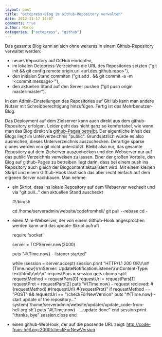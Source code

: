 ```yaml
---
layout: post
title: "Octopress-Blog im Github-Repository verwalten"
date: 2012-11-17 14:07
comments: true
author: Marco
categories: ["octopress", "github"]
---
```

Das gesamte Blog kann an sich ohne weiteres in einem Github-Repository verwaltet werden:

  *   neues Repository auf GitHub einrichten,
  *   im lokalen Octopress-Verzeichnis die URL des Repositories setzten ("git init && git config remote.origin.url <url.des.github.repo>"),
  *   den initialen Stand commiten ("git add . && git commit -a -m '<commit.message>'"),
  *   den aktuellen Stand auf den Server pushen ("git push origin master:master").

In den Admin-Einstellungen des Repositories auf GitHub kann man andere Nutzer mit Schreibberechtigung hinzufügen. Fertig ist das Mehrbenutzer-Blog.

Das Deployment auf dem Zielserver kann auch direkt aus dem github-Repository erfolgen. Leider geht das nicht ganz so komfortabel, wie wenn man das Blog direkt via <a href="http://octopress.org/docs/deploying/github/">github-Pages betreibt</a>. Der eigentliche Inhalt des Blogs liegt im Unterverzeichnis "public". Grundsätzlich würde es also ausreichen, dieses Unterverzeichnis auszuchecken. Derartige sparse clones werden von git nicht unterstützt. Bleibt also nur, das gesamte Repository auf dem Zielserver auszuchecken und den Webserver nur auf das public Verzeichnis verweisen zu lassen. Einer der großen Vorteile, den Blog auf github-Pages zu betreiben liegt darin, dass bei einem push ins Repository auch gleich der Blogcontent aktualisiert wird. Mit einem kleinen Skript und einem Github-Hook lässt sich das aber recht einfach auf dem eigenen Server nachbauen. Man nehme:

  *   ein Skript, dass ins lokale Repository auf dem Webserver wechselt und via "git pull..." den aktuellen Stand auscheckt

         #!/bin/sh

         cd /home/serveradmin/website/codefromhell/
         git pull --rebase
         cd -

  *   einen Mini-Webserver, der von einem Github-Hook angesprochen werden kann und das update-Skript aufruft

         require 'socket'

         server = TCPServer.new(2000)

         puts "#{Time.now} - listener started"

         while (session = server.accept)
             session.print "HTTP/1.1 200 OK\r\n#{Time.now}\r\nServer: UpdateNotificationListener\r\nContent-Type: text/html\r\n\r\n"
             requestPars = session.gets.chomp.split
             requestMethod = requestPars[0]
             requestUrl = requestPars[1]
             requestProt = requestPars[2]
             puts "#{Time.now} - request recieved: #{requestMethod} #{requestUrl} #{requestProt}"
             if requestMethod == "POST" && requestUrl == "/checkForNewVersion"
                 puts "#{Time.now} - start update of the repository..."
                 system('/home/serveradmin/website/updater/update_code-from-hell.org.sh')
                 puts "#{Time.now} - ...update done"
             end 
             session.print "<html>thanks, bye</html>"
             session.close
         end

  *   einen github-WebHook, der auf die passende URL zeigt: http://code-from-hell.org:2000/checkForNewVersion


